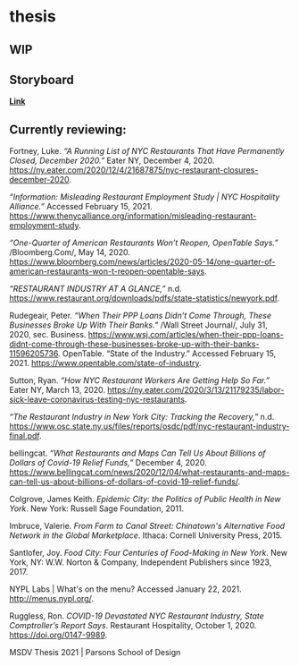 # thesis

## WIP

## Storyboard

**[Link](https://github.com/shmanzar/thesis/tree/master/storyboard/thesis-storyboard.pdf)**

## Currently reviewing:

Fortney, Luke. _“A Running List of NYC Restaurants That Have Permanently Closed, December 2020.”_ Eater NY, December 4, 2020. https://ny.eater.com/2020/12/4/21687875/nyc-restaurant-closures-december-2020.

_“Information: Misleading Restaurant Employment Study | NYC Hospitality Alliance.”_ Accessed February 15, 2021. https://www.thenycalliance.org/information/misleading-restaurant-employment-study.

_“One-Quarter of American Restaurants Won’t Reopen, OpenTable Says.”_ /Bloomberg.Com/, May 14, 2020. https://www.bloomberg.com/news/articles/2020-05-14/one-quarter-of-american-restaurants-won-t-reopen-opentable-says.

_“RESTAURANT INDUSTRY AT A GLANCE,”_ n.d. https://www.restaurant.org/downloads/pdfs/state-statistics/newyork.pdf.

Rudegeair, Peter. _“When Their PPP Loans Didn’t Come Through, These Businesses Broke Up With Their Banks.”_ /Wall Street Journal/, July 31, 2020, sec. Business. https://www.wsj.com/articles/when-their-ppp-loans-didnt-come-through-these-businesses-broke-up-with-their-banks-11596205736.
OpenTable. “State of the Industry.” Accessed February 15, 2021. https://www.opentable.com/state-of-industry.

Sutton, Ryan. _“How NYC Restaurant Workers Are Getting Help So Far.”_ Eater NY, March 13, 2020. https://ny.eater.com/2020/3/13/21179235/labor-sick-leave-coronavirus-testing-nyc-restaurants.

_“The Restaurant Industry in New York City: Tracking the Recovery,”_ n.d. https://www.osc.state.ny.us/files/reports/osdc/pdf/nyc-restaurant-industry-final.pdf.

bellingcat. _“What Restaurants and Maps Can Tell Us About Billions of Dollars of Covid-19 Relief Funds,”_ December 4, 2020. https://www.bellingcat.com/news/2020/12/04/what-restaurants-and-maps-can-tell-us-about-billions-of-dollars-of-covid-19-relief-funds/.

Colgrove, James Keith. _Epidemic City: the Politics of Public Health in New York_. New York: Russell Sage Foundation, 2011.

Imbruce, Valerie. _From Farm to Canal Street: Chinatown's Alternative Food Network in the Global Marketplace_. Ithaca: Cornell University Press, 2015.

Santlofer, Joy. _Food City: Four Centuries of Food-Making in New York_. New York, NY: W.W. Norton &amp; Company, Independent Publishers since 1923, 2017.

NYPL Labs | What's on the menu? Accessed January 22, 2021. http://menus.nypl.org/.

Ruggless, Ron. _COVID-19 Devastated NYC Restaurant Industry, State Comptroller’s Report Says_. Restaurant Hospitality, October 1, 2020. https://doi.org/0147-9989.

MSDV Thesis 2021 | Parsons School of Design

